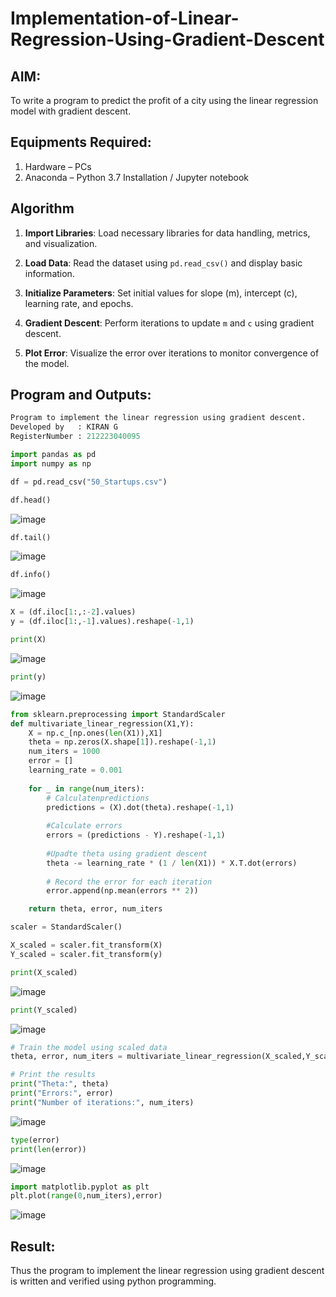 # Implementation-of-Linear-Regression-Using-Gradient-Descent

## AIM:
To write a program to predict the profit of a city using the linear regression model with gradient descent.

## Equipments Required:
1. Hardware – PCs
2. Anaconda – Python 3.7 Installation / Jupyter notebook

## Algorithm
1. **Import Libraries**: Load necessary libraries for data handling, metrics, and visualization.

2. **Load Data**: Read the dataset using `pd.read_csv()` and display basic information.

3. **Initialize Parameters**: Set initial values for slope (m), intercept (c), learning rate, and epochs.

4. **Gradient Descent**: Perform iterations to update `m` and `c` using gradient descent.

5. **Plot Error**: Visualize the error over iterations to monitor convergence of the model.

## Program and Outputs:
```python
Program to implement the linear regression using gradient descent.
Developed by   : KIRAN G
RegisterNumber : 212223040095
```

```python
import pandas as pd
import numpy as np
```
```python
df = pd.read_csv("50_Startups.csv")
```

```python
df.head()
```

![image](https://github.com/user-attachments/assets/f3f07f6c-f734-4fca-b6c4-6e520471e9b0)


```python
df.tail()
```

![image](https://github.com/user-attachments/assets/a28e10e2-43c0-495b-8502-4fca2d4b86ae)


```python
df.info()
```

![image](https://github.com/user-attachments/assets/7643f4f4-f04f-4c47-b29b-67cbeef5fbaf)


```python
X = (df.iloc[1:,:-2].values)
y = (df.iloc[1:,-1].values).reshape(-1,1)
```

```python
print(X)
```

![image](https://github.com/user-attachments/assets/7c8fd303-e9cc-4063-94ac-92156aa749eb)


```python
print(y)
```

![image](https://github.com/user-attachments/assets/6c77d7e6-964b-4b51-89ef-06d5e0b938c9)


```python
from sklearn.preprocessing import StandardScaler
def multivariate_linear_regression(X1,Y):
    X = np.c_[np.ones(len(X1)),X1]
    theta = np.zeros(X.shape[1]).reshape(-1,1)
    num_iters = 1000
    error = []
    learning_rate = 0.001
    
    for _ in range(num_iters):
        # Calculatenpredictions
        predictions = (X).dot(theta).reshape(-1,1)
        
        #Calculate errors
        errors = (predictions - Y).reshape(-1,1)
        
        #Upadte theta using gradient descent
        theta -= learning_rate * (1 / len(X1)) * X.T.dot(errors)
        
        # Record the error for each iteration
        error.append(np.mean(errors ** 2))

    return theta, error, num_iters
```

```python
scaler = StandardScaler()
```

```python
X_scaled = scaler.fit_transform(X)
Y_scaled = scaler.fit_transform(y)
```

```python
print(X_scaled)
```

![image](https://github.com/user-attachments/assets/313fe356-8ed2-4827-9dcb-37bcd5a1b7f3)


```python
print(Y_scaled)
```

![image](https://github.com/user-attachments/assets/c8b2e70a-d214-4151-a49c-abd50f27d10e)


```python
# Train the model using scaled data
theta, error, num_iters = multivariate_linear_regression(X_scaled,Y_scaled)
```

```python
# Print the results
print("Theta:", theta)
print("Errors:", error)
print("Number of iterations:", num_iters)
```

![image](https://github.com/user-attachments/assets/38008b31-d2e0-46a8-aa2c-2d9f8c7a7147)


```python
type(error)
print(len(error))
```
![image](https://github.com/user-attachments/assets/2e9bfe19-4538-404e-b3a0-ab2ec0f4d1df)


```PYTHON
import matplotlib.pyplot as plt
plt.plot(range(0,num_iters),error)
```

![image](https://github.com/user-attachments/assets/59268074-24a3-4062-a71a-d65e25a29c17)

## Result:
Thus the program to implement the linear regression using gradient descent is written and verified using python programming.
